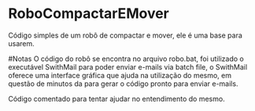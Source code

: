 # RoboCompactarEMover
Código simples de um robô de compactar e mover, ele é uma base para usarem.

#Notas
O código do robô se encontra no arquivo robo.bat, foi utilizado o executável SwithMail para poder enviar e-mails via batch file, o SwithMail oferece uma interface gráfica
que ajuda na utilização do mesmo, em questão de minutos da para gerar o código pronto para enviar e-mails.

Código comentado para tentar ajudar no entendimento do mesmo.
